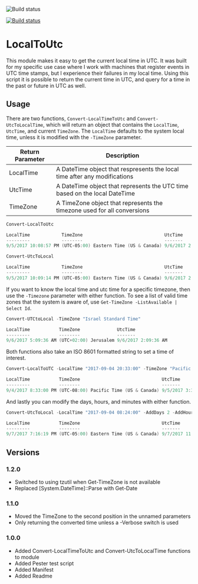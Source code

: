 ![Build status](https://ci.appveyor.com/api/github/webhook?id=59sf1j8r9mp0vyta/branch/master?svg=true)

[![Build status](https://ci.appveyor.com/api/projects/status/00kurvfj7ih1vat0/branch/master?svg=true
)](https://ci.appveyor.com/project/gmoshe27/powershell/branch/master)

# LocalToUtc

This module makes it easy to get the current local time in UTC. It was built for my specific use case where
I work with machines that register events in UTC time stamps, but I experience their failures in my local time.
Using this script it is possible to return the current time in UTC, and query for a time in the past or future 
in UTC as well.

## Usage
There are two functions, `Convert-LocalTimeToUtc` and `Convert-UtcToLocalTime`, which will return an object that
contains the `LocalTime`, `UtcTime`, and current `TimeZone`. The `LocalTime` defaults to the system local time, unless 
it is modified with the `-TimeZone` parameter.

Return Parameter | Description
---|---
LocalTime | A DateTime object that respresents the local time after any modifications
UtcTime | A DateTime object that represents the UTC time based on the local DateTime
TimeZone | A TimeZone object that represents the timezone used for all conversions

```powershell
Convert-LocalToUtc

LocalTime            TimeZone                               UtcTime
---------            --------                               -------
9/5/2017 10:08:57 PM (UTC-05:00) Eastern Time (US & Canada) 9/6/2017 2:08:57 AM

Convert-UtcToLocal

LocalTime            TimeZone                               UtcTime
---------            --------                               -------
9/5/2017 10:09:14 PM (UTC-05:00) Eastern Time (US & Canada) 9/6/2017 2:09:14 AM
```

If you want to know the local time and utc time for a specific timezone, then use the `-Timezone` parameter with
either function. To see a list of valid time zones that the system is aware of, use `Get-TimeZone -ListAvailable | Select Id`.

```powershell
Convert-UTCtoLocal -TimeZone "Israel Standard Time"

LocalTime           TimeZone              UtcTime
---------           --------              -------
9/6/2017 5:09:36 AM (UTC+02:00) Jerusalem 9/6/2017 2:09:36 AM
```

Both functions also take an ISO 8601 formatted string to set a time of interest.

```powershell
Convert-LocalToUTC -LocalTime "2017-09-04 20:33:00" -TimeZone "Pacific Standard Time"

LocalTime           TimeZone                               UtcTime
---------           --------                               -------
9/4/2017 8:33:00 PM (UTC-08:00) Pacific Time (US & Canada) 9/5/2017 3:33:00 AM
```

And lastly you can modify the days, hours, and minutes with either function.

```powershell
Convert-UtcToLocal -LocalTime "2017-09-04 08:24:00" -AddDays 2 -AddHours -3 -AddMinutes 6 -TimeZone "Eastern Standard Time"

LocalTime           TimeZone                               UtcTime
---------           --------                               -------
9/7/2017 7:16:19 PM (UTC-05:00) Eastern Time (US & Canada) 9/7/2017 11:16:19 PM
```

## Versions

### 1.2.0

* Switched to using tzutil when Get-TimeZone is not available
* Replaced [System.DateTime]::Parse with Get-Date

### 1.1.0

* Moved the TimeZone to the second position in the unnamed parameters
* Only returning the converted time unless a -Verbose switch is used

### 1.0.0

* Added Convert-LocalTimeToUtc and Convert-UtcToLocalTime functions to module
* Added Pester test script
* Added Manifest
* Added Readme
